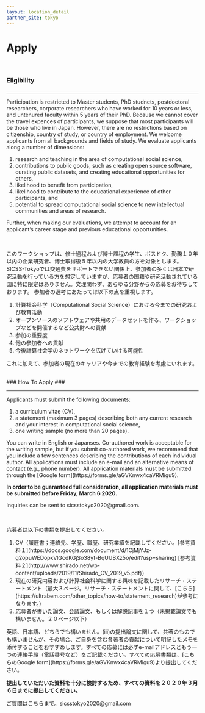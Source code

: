 ```yaml
---
layout: location_detail
partner_site: tokyo
---
```


<h1 class="display-4">Apply</h1>
<br />

### Eligibility
### <a name="eligibility"></a>

---

<p>Participation is restricted to Master students, PhD studnets, postdoctoral researchers, corporate researchers who have worked for 10 years or less, and untenured faculty within 5 years of their PhD. Because we cannot cover the travel expences of participants, we suppose that most participants will be those who live in Japan. However, there are no restrictions based on citizenship, country of study, or country of employment. We welcome applicants from all backgrounds and fields of study. We evaluate applicants along a number of dimensions:
<ol>
  <li>research and teaching in the area of computational social science,</li>
  <li>contributions to public goods, such as creating open source software, curating public datasets, and creating educational opportunities for others,</li>
  <li>likelihood to benefit from participation,</li>
  <li>likelihood to contribute to the educational experience of other participants, and</li>
  <li>potential to spread computational social science to new intellectual communities and areas of research.</li>
</ol>
Further, when making our evaluations, we attempt to account for an applicant’s career stage and previous educational opportunities.</p>

<br>
<p>このワークショップは、修士過程および博士課程の学生、ポスドク、勤務１０年以内の企業研究者、博士取得後５年以内の大学教員の方を対象とします。SICSS-Tokyoでは交通費をサポートできない関係上、参加者の多くは日本で研究活動を行っている方を想定していますが、応募者の国籍や研究活動されている国に特に限定はありません。文理問わず、あらゆる分野からの応募をお待ちしております。
参加者の選考にあたっては以下の点を重視します。
<ol>
  <li>計算社会科学（Computational Social Science）における今までの研究および教育活動</li>
  <li>オープンソースのソフトウェアや共用のデータセットを作る、ワークショップなどを開催するなど公共財への貢献</li>
  <li>参加の重要度</li>
  <li>他の参加者への貢献</li>
  <li>今後計算社会学のネットワークを広げていける可能性</li>
</ol>
これに加えて、参加者の現在のキャリアや今までの教育経験を考慮にいれます。</p>

<br />
### How To Apply
### <a name="how_to_apply"></a>

---

<p>Applicants must submit the following documents:
<ol>
  <li>a curriculum vitae (CV),</li>
  <li>a statement (maximum 3 pages) describing both any current research and your interest in computational social science,</li>
  <li>one writing sample (no more than 20 pages).</li>
</ol>
You can write in English or Japanses. Co-authored work is acceptable for the writing sample, but if you submit co-authored work, we recommend that you include a few sentences describing the contributions of each individual author. All applications must include an e-mail and an alternative means of contact (e.g., phone number). All application materials must be submitted through the [Google form](https://forms.gle/aGVKnwx4caVRMigu9).</p>

<p><b>In order to be guaranteed full consideration, all application materials must be submitted before Friday, March 6 2020.</b></p>

<p>Inquiries can be sent to sicsstokyo2020@gmail.com.</p>

<br>
<p>応募者は以下の書類を提出してください。
<ol>
  <li>CV（履歴書；連絡先、学歴、職歴、研究業績を記載してください。[参考資料１](https://docs.google.com/document/d/1CjMjYJz-g2opuWEDopxVlGcdKGjSo38yf-BqUUBXz5o/edit?usp=sharing) [参考資料２](http://www.shirado.net/wp-content/uploads/2019/11/Shirado_CV_2019_v5.pdf)）</li>
  <li>現在の研究内容および計算社会科学に関する興味を記載したリサーチ・ステートメント（最大３ページ。リサーチ・ステートメントに関して、[こちら](https://ultrabem.com/other_topics/how-to/statement_research)が参考になります。）</li>
  <li>応募者が書いた論文、会議論文、もしくは解説記事を１つ（未掲載論文でも構いません。２０ページ以下）</li>
 </ol>
英語、日本語、どちらでも構いません。(iii)の提出論文に関して、共著のものでも構いませんが、その場合、ご自身を含む各著者の貢献について明記したメモを添付することをおすすめします。すべての応募には必ずe-mailアドレスともう一つの連絡手段（電話番号など）をご記載ください。すべての応募書類は、[こちらのGoogle form](https://forms.gle/aGVKnwx4caVRMigu9)より提出してください。</p>

<p><b>提出していただいた資料を十分に検討するため、すべての資料を２０２０年３月６日までに提出してください。</b></p>

<p>ご質問はこちらまで。sicsstokyo2020@gmail.com</p>